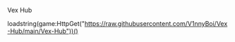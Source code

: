 Vex Hub

loadstring(game:HttpGet("https://raw.githubusercontent.com/V1nnyBoi/Vex-Hub/main/Vex-Hub"))()

